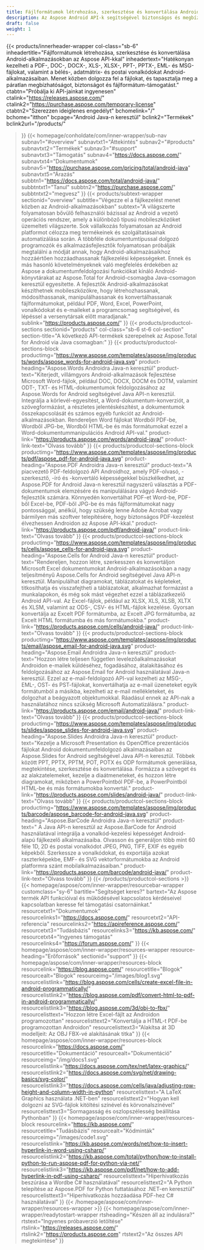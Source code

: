```yaml
---
title: Fájlformátumok létrehozása, szerkesztése és konvertálása Android-alkalmazásokban
description: Az Aspose Android API-k segítségével biztonságos és megbízható Android-alkalmazásokat fejleszthet PDF-fájlok, Word-dokumentumok, táblázatok, prezentációk, vonalkódok és e-mailek feldolgozásához.
draft: false
weight: 1
---
```

{{< products/innerheader-wrapper col-class="sb-6"
  inheadertitle="Fájlformátumok létrehozása, szerkesztése és konvertálása Android-alkalmazásokban az Aspose API-kkal"
  inheadertext="Hatékonyan kezelheti a PDF-, DOC-, DOCX-, XLS-, XLSX-, PPT-, PPTX-, EML- és MSG-fájlokat, valamint a bélés-, adatmátrix- és postai vonalkódokat Android-alkalmazásaiban. Menet közben dolgozza fel a fájlokat, és tapasztalja meg a páratlan megbízhatóságot, biztonságot és fájlformátum-támogatást."
  ctabtn="Próbálja ki API-jainkat ingyenesen"
  ctalink="https://releases.aspose.com/"
  ctalink2="https://purchase.aspose.com/temporary-license"
  ctabtn2="Szerezzen ideiglenes engedélyt"
  bchomelink="/"
  bchome="itthon"
  bcpage="Android Java-n keresztül"
  bclink2="Termékek"
  bclink2url="/products/"
>}}
  {{< homepage/conholdate/com/inner-wrapper/sub-nav 
subnav1="#overview"
subnavtxt1="Áttekintés" 
subnav2="#products"
subnavtxt2="Termékek" 
subnav3="#support"
subnavtxt3="Támogatás" 
subnav4="https://docs.aspose.com/"
subnavtxt4="Dokumentumok" 
subnav5="https://purchase.aspose.com/pricing/total/android-java"
subnavtxt5="Árazás" 
subbtn1="https://docs.aspose.com/total/android-java/"
subbtntxt1="Tanul"
subbtn2="https://purchase.aspose.com/"
subbtntxt2="megvesz"
>}}
   {{< products/subtext-wrapper
   sectionid="overview" 
   subtitle="Végezze el a fájlkezelést menet közben az Android-alkalmazásokban"
   subtext="A világszerte folyamatosan bővülő felhasználói bázissal az Android a vezető operációs rendszer, amely a különböző típusú mobileszközöket üzemelteti világszerte. Sok vállalkozás folyamatosan az Android platformot célozza meg termékeinek és szolgáltatásainak automatizálása során. A többféle dokumentumtípussal dolgozó programozók és alkalmazásfejlesztők folyamatosan próbálják megtalálni a módját annak, hogy Android-alkalmazásaikhoz hozzáértően hozzáadhassanak fájlkezelési képességeket. Ennek és más hasonló követelményeknek való megfelelés érdekében az Aspose a dokumentumfeldolgozási funkciókat kínáló Android-könyvtárakat az Aspose.Total for Android-csomagba Java-csomagon keresztül egyesítette. A fejlesztők Android-alkalmazásokat készíthetnek mobileszközökre, hogy létrehozhassanak, módosíthassanak, manipulálhassanak és konvertálhassanak fájlformátumokat, például PDF, Word, Excel, PowerPoint, vonalkódokat és e-maileket a programcsomag segítségével, és lépéssel a versenytársak előtt maradjanak."
   sublink="https://products.aspose.com/"
>}} 
{{< products/productcol-sections
sectionid="products" 
col-class="sb-6 st-6 col-section"
section-title="A következő API-termékek szerepelnek az Aspose.Total for Android via Java csomagban:"
>}}
{{< products/productcol-sections-block
productimg="https://www.aspose.com/templates/aspose/img/products/words/aspose_words-for-android-java.svg"
product-heading="Aspose.Words Androidra Java-n keresztül"
product-text="Kiterjedt, villámgyors Android-alkalmazások fejlesztése Microsoft Word-fájlok, például DOC, DOCX, DOCM és DOTM, valamint ODT-, TXT- és HTML-dokumentumok feldolgozásához az Aspose.Words for Android segítségével Java API-n keresztül. Integrálja a körlevél-egyesítést, a Word-dokumentum-konverziót, a szövegformázást, a részletes jelentéskészítést, a dokumentumok összekapcsolását és számos egyéb funkciót az Android-alkalmazásokban. Rendereljen Word fájlokat Wordből PDF-be, Wordből JPG-be, Wordből HTML-be és más formátumokat ezzel a Word-dokumentummanipulációs Android API-val."
product-link="https://products.aspose.com/words/android-java/" 
product-link-text="Olvass tovább"
>}}
{{< products/productcol-sections-block
productimg="https://www.aspose.com/templates/aspose/img/products/pdf/aspose_pdf-for-android-java.svg"
product-heading="Aspose.PDF Androidra Java-n keresztül"
product-text="A piacvezető PDF-feldolgozó API Androidhoz, amely PDF-olvasó, -szerkesztő, -író és -konvertáló képességekkel büszkélkedhet, az Aspose.PDF for Android Java-n keresztül nagyszerű választás a PDF-dokumentumok elemzésére és manipulálására vágyó Android-fejlesztők számára. Könnyedén konvertálhat PDF-et Word-be, PDF-ből Excel-be, PDF-ből JPG-be és más fájlformátumokat nagy pontossággal, anélkül, hogy szükség lenne Adobe Acrobat vagy bármilyen más szoftver telepítésére, hogy biztonságos PDF-kezelést élvezhessen Androidon az Aspose API-kkal."
product-link="https://products.aspose.com/pdf/android-java/" 
product-link-text="Olvass tovább"
>}}
{{< products/productcol-sections-block
productimg="https://www.aspose.com/templates/aspose/img/products/cells/aspose_cells-for-android-java.svg"
product-heading="Aspose.Cells for Android Java-n keresztül"
product-text="Rendereljen, hozzon létre, szerkesszen és konvertáljon Microsoft Excel dokumentumokat Android-alkalmazásokban a nagy teljesítményű Aspose.Cells for Android segítségével Java API-n keresztül. Manipulálhat diagramokat, táblázatokat és képleteket, titkosíthatja és visszafejtheti a táblázatokat, alkalmazhat formázást a munkalapokon, és még sok mást végezhet ezzel a táblázatkezelő Android API-val. Az Excel-fájlok, például az XLSX, XLS, XLSB, XLTX és XLSM, valamint az ODS-, CSV- és HTML-fájlok kezelése. Gyorsan konvertálja az Excelt PDF formátumba, az Excelt JPG formátumba, az Excelt HTML formátumba és más formátumokba."
product-link="https://products.aspose.com/cells/android-java/" 
product-link-text="Olvass tovább"
>}}
{{< products/productcol-sections-block
productimg="https://www.aspose.com/templates/aspose/img/products/email/aspose_email-for-android-java.svg"
product-heading="Aspose.Email Androidra Java-n keresztül"
product-text="Hozzon létre teljesen független levelezőalkalmazásokat Androidon e-mailek küldéséhez, fogadásához, átalakításához és feldolgozásához az Aspose.Email for Android használatával Java-n keresztül. Ezzel az e-mail-feldolgozó API-val kezelheti az MSG-, EML-, OST- és PST-fájlokat, konvertálhatja az e-mail üzeneteket egyik formátumból a másikba, kezelheti az e-mail mellékleteket, és dolgozhat a beágyazott objektumokkal. Ráadásul ennek az API-nak a használatához nincs szükség Microsoft Automatizálásra."
product-link="https://products.aspose.com/email/android-java/" 
product-link-text="Olvass tovább"
>}}
{{< products/productcol-sections-block
productimg="https://www.aspose.com/templates/aspose/img/products/slides/aspose_slides-for-android-java.svg"
product-heading="Aspose.Slides Androidra Java-n keresztül"
product-text="Kezelje a Microsoft Presentation és OpenOffice prezentációs fájlokat Android dokumentumfeldolgozó alkalmazásaiban az Aspose.Slides for Android segítségével Java API-n keresztül. Többek között PPT, PPTX, PPTM, POT, POTX és ODP formátumok generálása, megtekintése, szerkesztése és konvertálása. Formázza a szöveget és az alakzatelemeket, kezelje a diaátmeneteket, és hozzon létre diagramokat, miközben a PowerPointból PDF-be, a PowerPointból HTML-be és más formátumokba konvertál."
product-link="https://products.aspose.com/slides/android-java/" 
product-link-text="Olvass tovább"
>}}
{{< products/productcol-sections-block
productimg="https://www.aspose.com/templates/aspose/img/products/barcode/aspose_barcode-for-android-java.svg"
product-heading="Aspose.BarCode Androidra Java-n keresztül"
product-text=" A Java API-n keresztül az Aspose.BarCode for Android használatával integrálja a vonalkód-kezelési képességet Android-alapú fájlkezelő alkalmazásaiba. Olvasson és generáljon több mint 60 féle 1D, 2D és postai vonalkódot JPEG, PNG, TIFF, EXIF és egyéb képekből. Szerkessze a vonalkódokat, és exportálja azokat raszterképekbe, EMF- és SVG vektorformátumokba az Android platformra szánt mobilalkalmazásaiban."
product-link="https://products.aspose.com/barcode/android-java/" 
product-link-text="Olvass tovább"
>}} 
{{< /products/productcol-sections >}}
{{< homepage/aspose/com/inner-wrapper/resourcebar-wrapper
customclass="sy-6"
bartitle="Segítséget keres?"
bartext="Az Aspose termék API funkcióival és működésével kapcsolatos kérdéseivel kapcsolatban keresse fel támogatási csatornáinkat."
resourcetxt1="Dokumentumok"
resourcelinks1="https://docs.aspose.com/"
resourcetxt2="API-referencia"
resourcelinks2="https://apireference.aspose.com/"
resourcetxt3="Tudásbázis"
resourcelinks3="https://kb.aspose.com/"
resourcetxt4="Ingyenes támogatás"
resourcelinks4="https://forum.aspose.com/"
>}}
{{< homepage/aspose/com/inner-wrapper/resources-wrapper
resource-heading="Erőforrások"
sectionid="support"
>}}
{{< homepage/aspose/com/inner-wrapper/resources-block
resourcelink="https://blog.aspose.com/"
resourcetitle="Blogok"
resourcealt="Blogok"
resourceimg="/images/blog1.svg"
resourcelistlink="https://blog.aspose.com/cells/create-excel-file-in-android-programmatically/"
resourcelistlink2="https://blog.aspose.com/pdf/convert-html-to-pdf-in-android-programmatically/"
resourcelistlink3="https://blog.aspose.com/3d/obj-to-fbx/"
resourcelisttext="Hozzon létre Excel-fájlt az Androidon programozottan"
resourcelisttext2="Konvertálja a HTML-t PDF-be programozottan Androidon"
resourcelisttext3="Alakítsa át 3D modelljeit: Az OBJ FBX-vé alakításának titka"
>}}
{{< homepage/aspose/com/inner-wrapper/resources-block
resourcelink="https://docs.aspose.com/"
resourcetitle="Dokumentáció"
resourcealt="Dokumentáció"
resourceimg="/img/docs1.svg"
resourcelistlink="https://docs.aspose.com/tex/net/latex-graphics/"
resourcelistlink2="https://docs.aspose.com/svg/net/drawing-basics/svg-color/"
resourcelistlink3="https://docs.aspose.com/cells/java/adjusting-row-height-and-column-width-in-python"
resourcelisttext="A LaTeX Graphics használata .NET-ben"
resourcelisttext2="Hogyan kell dolgozni az SVG-fájlok kitöltési színével és körvonalszínével"
resourcelisttext3="Sormagasság és oszlopszélesség beállítása Pythonban"
>}}
{{< homepage/aspose/com/inner-wrapper/resources-block
resourcelink="https://kb.aspose.com/"
resourcetitle="Tudásbázis"
resourcealt="Kódminták"
resourceimg="/images/code1.svg"
resourcelistlink="https://kb.aspose.com/words/net/how-to-insert-hyperlink-in-word-using-csharp/"
resourcelistlink2="https://kb.aspose.com/total/python/how-to-install-python-to-run-aspose-pdf-for-python-via-net/"
resourcelistlink3="https://kb.aspose.com/pdf/net/how-to-add-hyperlink-in-pdf-using-csharp/"
resourcelisttext="Hiperhivatkozás beszúrása a Wordbe C# használatával"
resourcelisttext2="A Python telepítése az Aspose.PDF for Python futtatásához .NET-en keresztül"
resourcelisttext3="Hiperhivatkozás hozzáadása PDF-hez C# használatával"
>}}
{{< /homepage/aspose/com/inner-wrapper/resources-wrapper >}}
{{< homepage/aspose/com/inner-wrapper/readytostart-wrapper
rtsheading="Készen áll az indulásra?"
rtstext="Ingyenes próbaverzió letöltése"
rtslink="https://releases.aspose.com/"
rtslink2="https://products.aspose.com"
rtstext2="Az összes API megtekintése"
>}}
